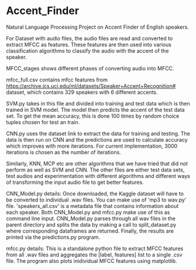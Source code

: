 # Accent_Finder
Natural Language Processing Project on Accent Finder of English speakers.

For Dataset with audio files, the audio files are read and converted to extract MFCC as features.
These features are then used into various classification algorithms to classify the audio with the accent of the speaker.

MFCC_stages shows different phases of converting audio into MFCC.

mfcc_full.csv contains mfcc features from https://archive.ics.uci.edu/ml/datasets/Speaker+Accent+Recognition# dataset, which contains 329 speakers with 6 different accents. 

SVM.py takes in this file and divided into training and test data which is then trained in SVM model. The model then predicts the accent of the test data set. To get the mean accuracy, this is done 100 times by random choice tuples chosen for test an train.

CNN.py uses the dataset link to extract the data for training and testing. The data is then run on CNN and the predictions are used to calculate accuracy which improves with more iterations. For current implementation, 3000 iterations is chosen as the number of iterations.

Similarly, KNN, MCP etc are other algorithms that we have tried that did not perform as well as SVM and CNN. The other files are either test data sets, test audios and experimentation with different algorithms and different ways of transforming the input audio file to get better features.

CNN_Model.py details:
Once downloaded, the Kaggle dataset will have to be converted to individual .wav files. You can make use of 'mp3 to wav.py' file.
'speakers_all.csv' is a metadata file that contains information about each speaker. Both CNN_Model.py and mfcc.py make use of this as command line input.
CNN_Model.py parses through all wav files in the parent directory and splits the data by making a call to split_dataset.py where corresponding dataframes are returned.
Finally, the results are printed via the predictions.py program.

mfcc.py details:
This is a standalone python file to extract MFCC features from all .wav files and aggregates the [label, features] list to a single .csv file. The program also plots inidividual MFCC features using matplotlib.
